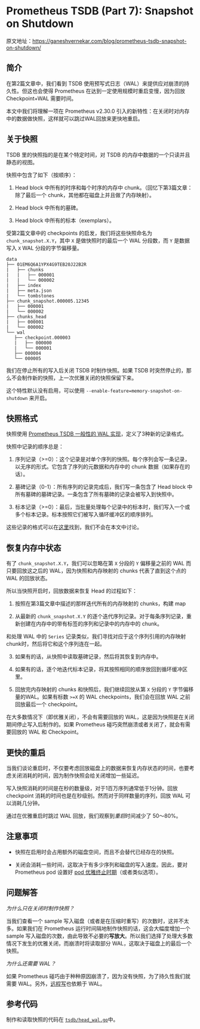 # Prometheus TSDB (Part 7): Snapshot on Shutdown

原文地址：https://ganeshvernekar.com/blog/prometheus-tsdb-snapshot-on-shutdown/

## 简介

在第2篇文章中，我们看到 TSDB 使用预写式日志（WAL）来提供应对崩溃的持久性。但这也会使得 Prometheus 在达到一定使用规模时重启变慢，因为回放 Checkpoint+WAL 需要时间。

本文中我们将理解一项在 Prometheus v2.30.0 引入的新特性：在关闭时对内存中的数据做快照，这样就可以跳过WAL回放来更快地重启。

## 关于快照

TSDB 里的快照指的是在某个特定时间，对 TSDB 的内存中数据的一个只读并且静态的视图。

快照中包含了如下（按顺序）：

1. Head block 中所有的时序和每个时序的内存中 chunk。（回忆下第3篇文章：除了最后一个 chunk，其他都在磁盘上并且做了内存映射）。

2. Head block 中所有的墓碑。

3. Head block 中所有的标本（exemplars）。

受第2篇文章中的 checkpoints 的启发，我们将这些快照命名为 `chunk_snapshot.X.Y`，其中 `X` 是做快照时的最后一个 WAL 分段数，而 `Y` 是数据写入 `X` WAL 分段的字节偏移量。

```
data
├── 01EM6Q6A1YPX4G9TEB20J22B2R
|   ├── chunks
|   |   ├── 000001
|   |   └── 000002
|   ├── index
|   ├── meta.json
|   └── tombstones
├── chunk_snapshot.000005.12345
|   ├── 000001
|   └── 000002
├── chunks_head
|   ├── 000001
|   └── 000002
└── wal
   ├── checkpoint.000003
   |   ├── 000000
   |   └── 000001
   ├── 000004
   └── 000005
```

我们在停止所有的写入后关闭 TSDB 时制作快照。如果 TSDB 时突然停止的，那么不会制作新的快照，上一次优雅关闭的快照保留下来。

这个特性默认没有启用，可以使用 `--enable-feature=memory-snapshot-on-shutdown` 来开启。

## 快照格式

快照使用 [Prometheus TSDB 一般性的 WAL 实现](https://ganeshvernekar.com/blog/prometheus-tsdb-snapshot-on-shutdown/)，定义了3种新的记录格式。

快照中记录的顺序总是：

1. 序列记录（>=0）：这个记录是对单个序列的快照。每个序列会写一条记录，以无序的形式。它包含了序列的元数据和内存中的 chunk 数据（如果存在的话）。

2. 墓碑记录（0-1）：所有序列的记录完成后，我们写一条包含了 Head block 中所有墓碑的墓碑记录。一条包含了所有墓碑的记录会被写入到快照中。

3. 标本记录（>=0）：最后，当批量处理每个记录中的标本时，我们写入一个或多个标本记录。标本按照它们被写入循环缓冲区的顺序排列。

这些记录的格式可以在[这里](https://github.com/prometheus/prometheus/blob/main/tsdb/docs/format/memory_snapshot.md)找到，我们不会在本文中讨论。

## 恢复内存中状态

有了 `chunk_snapshot.X.Y`，我们可以忽略在第 `X` 分段的 `Y` 偏移量之前的 WAL 而只要回放这之后的 WAL，因为快照和内存映射的 chunks 代表了直到这个点的 WAL 的回放状态。

所以当快照开启时，回放数据来恢复 Head 的过程如下：

1. 按照在第3篇文章中描述的那样迭代所有的内存映射的 chunks，构建 map

2. 从最新的 `chunk_snapshot.X.Y` 的逐个迭代序列记录。对于每条序列记录，重新创建在内存中的带有标签的序列和记录中的内存中的 chunk。

和处理 WAL 中的 `Series` 记录类似，我们寻找对应于这个序列引用的内存映射 chunk时，然后将它和这个序列连在一起。

3. 如果有的话，从快照中读取墓碑记录，然后将其恢复到内存中。

4. 如果有的话，逐个地迭代标本记录，将其按照相同的顺序放回到循环缓冲区里。

5. 回放完内存映射的 chunks 和快照后，我们继续回放从第 `X` 分段的 `Y` 字节偏移量的WAL。如果有标数 `>=X` 的 WAL checkpoints，我们会在回放 WAL 之前回放最后一个 checkpoint。

在大多数情况下（即优雅关闭），不会有需要回放的 WAL，这是因为快照是在关闭期间停止写入后制作的。如果 Prometheus 碰巧突然崩溃或者关闭了，就会有需要回放的 WAL 和 Checkpoint。

## 更快的重启

当我们谈论重启时，不仅要考虑回放磁盘上的数据来恢复内存状态的时间，也要考虑关闭消耗的时间，因为制作快照会给关闭增加一些延迟。

写入快照消耗的时间是在秒的数量级，对于1百万序列通常低于1分钟。回放 checkpoint 消耗的时间也是在秒级别。然而对于同样数量的序列，回放 WAL 可以消耗几分钟。

通过在优雅重启时跳过 WAL 回放，我们观察到*重启*时间减少了 50～80%。

## 注意事项

* 快照在启用时会占用额外的磁盘空间，而且不会替代已经存在的快照。

* 关闭会消耗一些时间，这取决于有多少序列和磁盘的写入速度。因此，要对 Prometheus pod 设置好 [pod 优雅终止时期](https://kubernetes.io/docs/concepts/workloads/pods/pod-lifecycle/#pod-termination-forced)（或者类似选项）。

## 问题解答

*为什么只在关闭时制作快照？*

当我们查看一个 sample 写入磁盘（或者是在压缩时重写）的次数时，这并不太多。如果我们在 Prometheus 运行时间隔地制作快照的话，这会大幅度增加一个 sample 写入磁盘的次数，由此导致不必要的**写放大**。所以我们选择了处理大多数情况下发生的优雅关闭，而崩溃时将读取部分 WAL，这取决于磁盘上的最后一个快照。

*为什么还需要 WAL？*

如果 Prometheus 碰巧由于种种原因崩溃了，因为没有快照，为了持久性我们就需要 WAL。另外，[远程写](https://prometheus.io/docs/practices/remote_write/)也依赖于 WAL。


## 参考代码

制作和读取快照的代码在 [`tsdb/head_wal.go`](https://github.com/prometheus/prometheus/blob/main/tsdb/head_wal.go)中。
